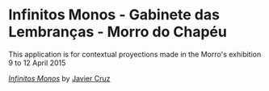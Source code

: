 # Infinitos Monos - Gabinete das Lembranças - Morro do Chapéu  
This application is for contextual proyections made in the Morro's exhibition
9 to 12 April 2015
 
[*Infinitos Monos*](http://----)
by [Javier Cruz](http://www.javiercruz.cl)
